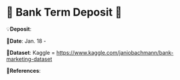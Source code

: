 # 🏦 Bank Term Deposit 🏦 #

💡**Deposit**:

📅**Date**: Jan. 18 - 

🔢**Dataset**: Kaggle = https://www.kaggle.com/janiobachmann/bank-marketing-dataset

📜**References**:
